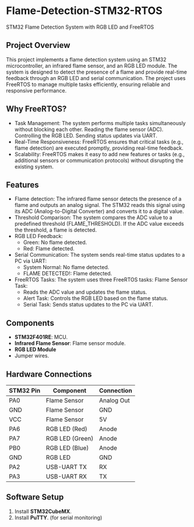 # Flame-Detection-STM32-RTOS
STM32 Flame Detection System with RGB LED and FreeRTOS

## Project Overview
This project implements a flame detection system using an STM32 microcontroller, an infrared flame sensor, and an RGB LED module. The system is designed to detect the presence of a flame and provide real-time feedback through an RGB LED and serial communication. The project uses FreeRTOS to manage multiple tasks efficiently, ensuring reliable and responsive performance.

## Why FreeRTOS?
- Task Management: The system performs multiple tasks simultaneously without blocking each other. Reading the flame sensor (ADC). Controlling the RGB LED. Sending status updates via UART.
- Real-Time Responsiveness: FreeRTOS ensures that critical tasks (e.g., flame detection) are executed promptly, providing real-time feedback.
- Scalability: FreeRTOS makes it easy to add new features or tasks (e.g., additional sensors or communication protocols) without disrupting the existing system.

## Features
- Flame detection: The infrared flame sensor detects the presence of a flame and outputs an analog signal. The STM32 reads this signal using its ADC (Analog-to-Digital Converter) and converts it to a digital value.
- Threshold Comparison: The system compares the ADC value to a predefined threshold (FLAME_THRESHOLD). If the ADC value exceeds the threshold, a flame is detected.
- RGB LED Feedback:
  - Green: No flame detected.
  - Red: Flame detected.
- Serial Communication: The system sends real-time status updates to a PC via UART:
  - System Normal: No flame detected.
  - FLAME DETECTED!: Flame detected.
- FreeRTOS Tasks: The system uses three FreeRTOS tasks: Flame Sensor Task:
  - Reads the ADC value and updates the flame status.
  - Alert Task: Controls the RGB LED based on the flame status.
  - Serial Task: Sends status updates to the PC via UART.

## Components
- **STM32F401RE**: MCU.
- **Infrared Flame Sensor**: Flame sensor module.
- **RGB LED Module** 
- Jumper wires.

## Hardware Connections
| STM32 Pin | Component      | Connection |
|-----------|----------------|------------|
| PA0       | Flame Sensor   | Analog Out |
| GND       | Flame Sensor   | GND        |
| VCC       | Flame Sensor   | 5V         |
| PA6       | RGB LED (Red)  | Anode      |
| PA7       | RGB LED (Green)| Anode      |
| PB0       | RGB LED (Blue) | Anode      |
| GND       | RGB LED        | GND        |
| PA2       | USB-UART TX    | RX         |
| PA3       | USB-UART RX    | TX         |

## Software Setup
1. Install **STM32CubeMX**.
2. Install **PuTTY**. (for serial monitoring)

